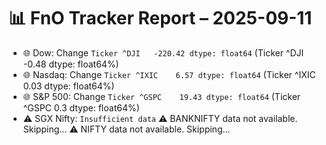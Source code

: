 # 📊 FnO Tracker Report – 2025-09-11
- 🌐 Dow: Change `Ticker
^DJI   -220.42
dtype: float64` (Ticker
^DJI   -0.48
dtype: float64%)
- 🌐 Nasdaq: Change `Ticker
^IXIC    6.57
dtype: float64` (Ticker
^IXIC    0.03
dtype: float64%)
- 🌐 S&P 500: Change `Ticker
^GSPC    19.43
dtype: float64` (Ticker
^GSPC    0.3
dtype: float64%)
- ⚠️ SGX Nifty: `Insufficient data`
⚠️ BANKNIFTY data not available. Skipping...
⚠️ NIFTY data not available. Skipping...